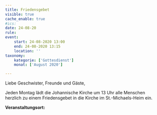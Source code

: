 ```yaml
---
title: Friedensgebet
visible: true
cache_enable: true
#ics: 
date: 24-08-20
rule: 
event:
	start: 24-08-2020 13:00
	end: 24-08-2020 13:15
	location: ''
taxonomy:
	kategorie: ['Gottesdienst']
	monat: ['August 2020']

---
```

Liebe Geschwister, Freunde und Gäste,

Jeden Montag lädt die Johannische Kirche um 13 Uhr alle Menschen herzlich zu einem Friedensgebet in die Kirche im St.-Michaels-Heim ein.



**Veranstaltungsort:** 

